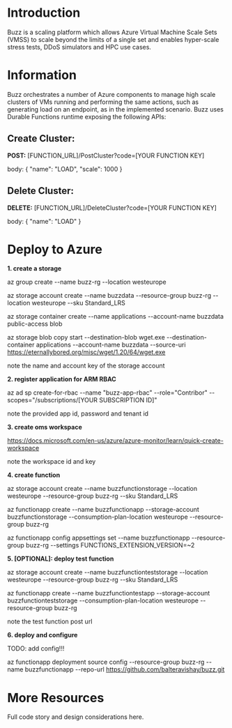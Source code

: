 # Introduction

Buzz is a scaling platform which allows Azure Virtual Machine Scale Sets (VMSS) to scale beyond the limits of a single set and enables hyper-scale stress tests, DDoS simulators and HPC use cases.

# Information

Buzz orchestrates a number of Azure components to manage high scale clusters of VMs running and performing the same actions, such as generating load on an endpoint, as in the implemented scenario.
Buzz uses Durable Functions runtime exposing the following APIs:

## Create Cluster: 

**POST:** [FUNCTION_URL]/PostCluster?code=[YOUR FUNCTION KEY]

body:
{
    "name": "LOAD",
    "scale": 1000
}

## Delete Cluster: 

**DELETE:** [FUNCTION_URL]/DeleteCluster?code=[YOUR FUNCTION KEY]

body:
{
    "name": "LOAD"
}

# Deploy to Azure

**1. create a storage**

az group create --name buzz-rg --location westeurope

az storage account create --name buzzdata --resource-group buzz-rg --location westeurope --sku Standard_LRS

az storage container create --name applications --account-name buzzdata public-access blob

az storage blob copy start --destination-blob wget.exe --destination-container applications --account-name buzzdata --source-uri https://eternallybored.org/misc/wget/1.20/64/wget.exe	

note the name and account key of the storage account

**2. register application for ARM RBAC**

az ad sp create-for-rbac --name "buzz-app-rbac" --role="Contribor" --scopes="/subscriptions/[YOUR SUBSCRIPTION ID]"

note the provided app id, password and tenant id

**3. create oms workspace**

https://docs.microsoft.com/en-us/azure/azure-monitor/learn/quick-create-workspace

note the workspace id and key

**4. create function**

az storage account create --name buzzfunctionstorage --location westeurope --resource-group buzz-rg --sku Standard_LRS

az functionapp create --name buzzfunctionapp --storage-account buzzfunctionstorage --consumption-plan-location westeurope --resource-group buzz-rg 

az functionapp config appsettings set --name buzzfunctionapp  --resource-group buzz-rg --settings FUNCTIONS_EXTENSION_VERSION=~2

**5. [OPTIONAL]: deploy test function**

az storage account create --name buzzfunctionteststorage --location westeurope --resource-group buzz-rg --sku Standard_LRS

az functionapp create --name buzzfunctiontestapp --storage-account buzzfunctionteststorage --consumption-plan-location westeurope --resource-group buzz-rg 

note the test function post url 

**6. deploy and configure**

TODO: add config!!!

az functionapp deployment source config --resource-group buzz-rg --name buzzfunctionapp --repo-url https://github.com/balteravishay/buzz.git

# More Resources

Full code story and design considerations here.